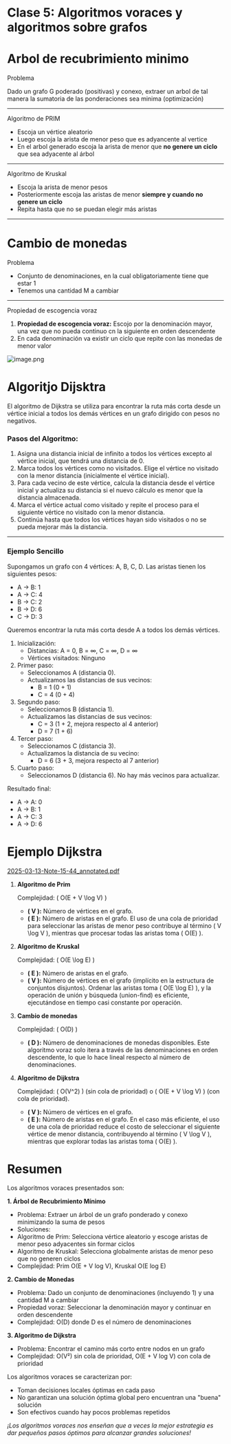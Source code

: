 # Clase 5: Algoritmos voraces y algoritmos sobre grafos

# Arbol de recubrimiento minimo

Problema

Dado un grafo G poderado (positivas) y conexo, extraer un arbol de tal manera la sumatoria de las ponderaciones sea minima (optimización)

---

Algoritmo de PRIM

- Escoja un vértice aleatorio
- Luego escoja la arista de menor peso que es adyancente al vertice
- En el arbol generado escoja la arista de menor que **no genere un ciclo**  que sea adyacente al árbol

---

Algoritmo de Kruskal

- Escoja la arista de menor pesos
- Posteriormente escoja las aristas de menor **siempre y cuando no genere un ciclo**
- Repita hasta que no se puedan elegir más aristas

---

# Cambio de monedas

Problema

- Conjunto de denominaciones, en la cual obligatoriamente tiene que estar 1
- Tenemos una cantidad M a cambiar

---

Propiedad de escogencia voraz

1. **Propiedad de escogencia voraz:** Escojo por la denominación mayor, una vez que no pueda continuo cn la siguiente en orden descendente
2. En cada denominación va existir un ciclo que repite con las monedas de menor valor

![image.png](Academico/2025-1/Algoritmos%20II%201997fd794c28808fa03cdd0497ec66dd/Clase%205%20Algoritmos%20voraces%20y%20algoritmos%20sobre%20graf%201b57fd794c288050800dedc0a8bf1053/image.png)

# Algoritjo Dijsktra

El algoritmo de Dijkstra se utiliza para encontrar la ruta más corta desde un vértice inicial a todos los demás vértices en un grafo dirigido con pesos no negativos.

### Pasos del Algoritmo:

1. Asigna una distancia inicial de infinito a todos los vértices excepto al vértice inicial, que tendrá una distancia de 0.
2. Marca todos los vértices como no visitados. Elige el vértice no visitado con la menor distancia (inicialmente el vértice inicial).
3. Para cada vecino de este vértice, calcula la distancia desde el vértice inicial y actualiza su distancia si el nuevo cálculo es menor que la distancia almacenada.
4. Marca el vértice actual como visitado y repite el proceso para el siguiente vértice no visitado con la menor distancia.
5. Continúa hasta que todos los vértices hayan sido visitados o no se pueda mejorar más la distancia.

---

### Ejemplo Sencillo

Supongamos un grafo con 4 vértices: A, B, C, D. Las aristas tienen los siguientes pesos:

- A → B: 1
- A → C: 4
- B → C: 2
- B → D: 6
- C → D: 3

Queremos encontrar la ruta más corta desde A a todos los demás vértices.

1. Inicialización:
    - Distancias: A = 0, B = ∞, C = ∞, D = ∞
    - Vértices visitados: Ninguno
2. Primer paso:
    - Seleccionamos A (distancia 0).
    - Actualizamos las distancias de sus vecinos:
        - B = 1 (0 + 1)
        - C = 4 (0 + 4)
3. Segundo paso:
    - Seleccionamos B (distancia 1).
    - Actualizamos las distancias de sus vecinos:
        - C = 3 (1 + 2, mejora respecto al 4 anterior)
        - D = 7 (1 + 6)
4. Tercer paso:
    - Seleccionamos C (distancia 3).
    - Actualizamos la distancia de su vecino:
        - D = 6 (3 + 3, mejora respecto al 7 anterior)
5. Cuarto paso:
    - Seleccionamos D (distancia 6). No hay más vecinos para actualizar.

Resultado final:

- A → A: 0
- A → B: 1
- A → C: 3
- A → D: 6

# Ejemplo Dijkstra

[2025-03-13-Note-15-44_annotated.pdf](2025-03-13-Note-15-44_annotated.pdf)

1. **Algoritmo de Prim**
    
    Complejidad: \( O(E + V \log V) \)
    
    - **\( V \):** Número de vértices en el grafo.
    - **\( E \):** Número de aristas en el grafo.
    El uso de una cola de prioridad para seleccionar las aristas de menor peso contribuye al término \( V \log V \), mientras que procesar todas las aristas toma \( O(E) \).
2. **Algoritmo de Kruskal**
    
    Complejidad: \( O(E \log E) \)
    
    - **\( E \):** Número de aristas en el grafo.
    - **\( V \):** Número de vértices en el grafo (implícito en la estructura de conjuntos disjuntos).
    Ordenar las aristas toma \( O(E \log E) \), y la operación de unión y búsqueda (union-find) es eficiente, ejecutándose en tiempo casi constante por operación.
3. **Cambio de monedas**
    
    Complejidad: \( O(D) \)
    
    - **\( D \):** Número de denominaciones de monedas disponibles.
    Este algoritmo voraz solo itera a través de las denominaciones en orden descendente, lo que lo hace lineal respecto al número de denominaciones.
4. **Algoritmo de Dijkstra**
    
    Complejidad: \( O(V^2) \) (sin cola de prioridad) o \( O(E + V \log V) \) (con cola de prioridad).
    
    - **\( V \):** Número de vértices en el grafo.
    - **\( E \):** Número de aristas en el grafo.
    En el caso más eficiente, el uso de una cola de prioridad reduce el costo de seleccionar el siguiente vértice de menor distancia, contribuyendo al término \( V \log V \), mientras que explorar todas las aristas toma \( O(E) \).

# Resumen

Los algoritmos voraces presentados son:

**1. Árbol de Recubrimiento Mínimo**

- Problema: Extraer un árbol de un grafo ponderado y conexo minimizando la suma de pesos
- Soluciones:
- Algoritmo de Prim: Selecciona vértice aleatorio y escoge aristas de menor peso adyacentes sin formar ciclos
- Algoritmo de Kruskal: Selecciona globalmente aristas de menor peso que no generen ciclos
- Complejidad: Prim O(E + V log V), Kruskal O(E log E)

**2. Cambio de Monedas**

- Problema: Dado un conjunto de denominaciones (incluyendo 1) y una cantidad M a cambiar
- Propiedad voraz: Seleccionar la denominación mayor y continuar en orden descendente
- Complejidad: O(D) donde D es el número de denominaciones

**3. Algoritmo de Dijkstra**

- Problema: Encontrar el camino más corto entre nodos en un grafo
- Complejidad: O(V²) sin cola de prioridad, O(E + V log V) con cola de prioridad

Los algoritmos voraces se caracterizan por:

- Toman decisiones locales óptimas en cada paso
- No garantizan una solución óptima global pero encuentran una "buena" solución
- Son efectivos cuando hay pocos problemas repetidos

*¡Los algoritmos voraces nos enseñan que a veces la mejor estrategia es dar pequeños pasos óptimos para alcanzar grandes soluciones!*